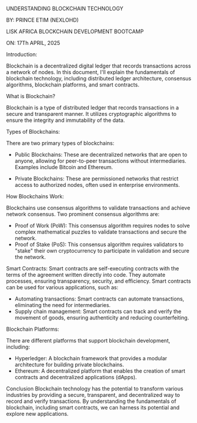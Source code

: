 UNDERSTANDING BLOCKCHAIN TECHNOLOGY


BY:
PRINCE ETIM (NEXLOHD)

LISK AFRICA BLOCKCHAIN DEVELOPMENT
BOOTCAMP


ON:
17Th APRIL, 2025





Introduction:

Blockchain is a decentralized digital ledger that records transactions across a network of nodes. In this document, I'll explain the fundamentals of blockchain technology, including distributed ledger architecture, consensus algorithms, blockchain platforms, and smart contracts.

What is Blockchain?

Blockchain is a type of distributed ledger that records transactions in a secure and transparent manner. It utilizes cryptographic algorithms to ensure the integrity and immutability of the data.

Types of Blockchains:

There are two primary types of blockchains:
- Public Blockchains: These are decentralized networks that are open to anyone, allowing for peer-to-peer transactions without intermediaries. Examples include Bitcoin and Ethereum.
  
- Private Blockchains: These are permissioned networks that restrict access to authorized nodes, often used in enterprise environments.

How Blockchains Work:

Blockchains use consensus algorithms to validate transactions and achieve network consensus. Two prominent consensus algorithms are:

- Proof of Work (PoW): This consensus algorithm requires nodes to solve complex mathematical puzzles to validate transactions and secure the network.
- Proof of Stake (PoS): This consensus algorithm requires validators to "stake" their own cryptocurrency to participate in validation and secure the network.

Smart Contracts:
Smart contracts are self-executing contracts with the terms of the agreement written directly into code. They automate processes, ensuring transparency, security, and efficiency. Smart contracts can be used for various applications, such as:

- Automating transactions: Smart contracts can automate transactions, eliminating the need for intermediaries.
- Supply chain management: Smart contracts can track and verify the movement of goods, ensuring authenticity and reducing counterfeiting.

Blockchain Platforms:

There are different platforms that support blockchain development, including:
- Hyperledger: A blockchain framework that provides a modular architecture for building private blockchains.
- Ethereum: A decentralized platform that enables the creation of smart contracts and decentralized applications (dApps).

Conclusion
Blockchain technology has the potential to transform various industries by providing a secure, transparent, and decentralized way to record and verify transactions. By understanding the fundamentals of blockchain, including smart contracts, we can harness its potential and explore new applications.
